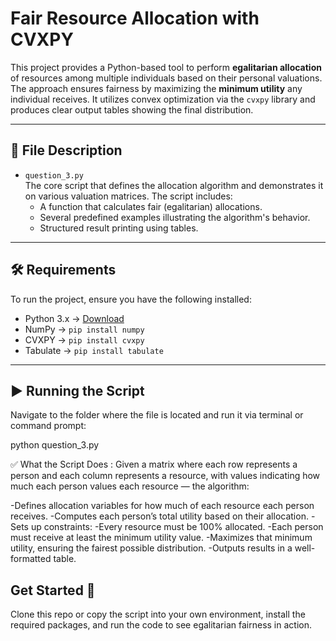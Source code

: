 # Fair Resource Allocation with CVXPY

This project provides a Python-based tool to perform **egalitarian allocation** of resources among multiple individuals based on their personal valuations. The approach ensures fairness by maximizing the **minimum utility** any individual receives. It utilizes convex optimization via the `cvxpy` library and produces clear output tables showing the final distribution.

---

## 📁 File Description

- `question_3.py`  
  The core script that defines the allocation algorithm and demonstrates it on various valuation matrices. The script includes:
  - A function that calculates fair (egalitarian) allocations.
  - Several predefined examples illustrating the algorithm's behavior.
  - Structured result printing using tables.

---

## 🛠 Requirements

To run the project, ensure you have the following installed:

- Python 3.x → [Download](https://www.python.org/)
- NumPy → `pip install numpy`
- CVXPY → `pip install cvxpy`
- Tabulate → `pip install tabulate`

---

## ▶️ Running the Script

Navigate to the folder where the file is located and run it via terminal or command prompt:

python question_3.py

✅ What the Script Does :
Given a matrix where each row represents a person and each column represents a resource, with values indicating how much each person values each resource — the algorithm:

-Defines allocation variables for how much of each resource each person receives.
-Computes each person’s total utility based on their allocation.
-Sets up constraints:
-Every resource must be 100% allocated.
-Each person must receive at least the minimum utility value.
-Maximizes that minimum utility, ensuring the fairest possible distribution.
-Outputs results in a well-formatted table.


## Get Started 🚀
Clone this repo or copy the script into your own environment, install the required packages, and run the code to see egalitarian fairness in action.

